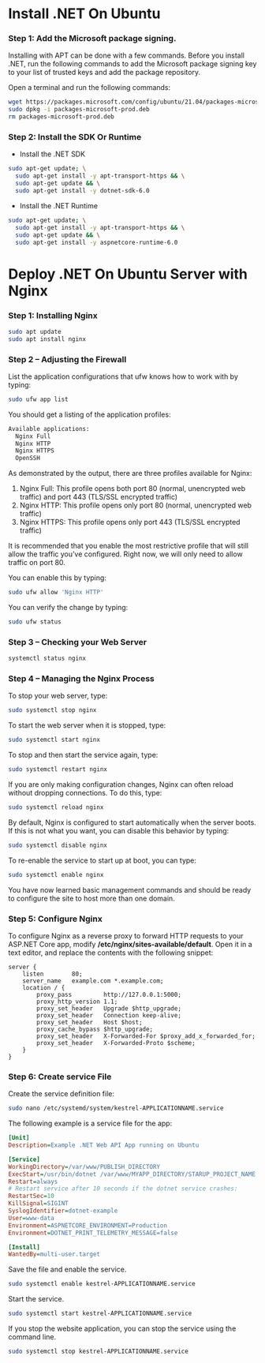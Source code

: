 # Install .NET On Ubuntu
### Step 1: Add the Microsoft package signing.
Installing with APT can be done with a few commands. Before you install .NET, run the following commands to add the Microsoft package signing key to your list of trusted keys and add the package repository.

Open a terminal and run the following commands:
```bash
wget https://packages.microsoft.com/config/ubuntu/21.04/packages-microsoft-prod.deb -O packages-microsoft-prod.deb
sudo dpkg -i packages-microsoft-prod.deb
rm packages-microsoft-prod.deb
```
### Step 2: Install the SDK Or Runtime
- Install the .NET SDK
```bash
sudo apt-get update; \
  sudo apt-get install -y apt-transport-https && \
  sudo apt-get update && \
  sudo apt-get install -y dotnet-sdk-6.0
```
- Install the .NET Runtime
```bash
sudo apt-get update; \
  sudo apt-get install -y apt-transport-https && \
  sudo apt-get update && \
  sudo apt-get install -y aspnetcore-runtime-6.0
```

# Deploy .NET On Ubuntu Server with Nginx
### Step 1: Installing Nginx
```bash
sudo apt update
sudo apt install nginx
```
### Step 2 – Adjusting the Firewall
List the application configurations that ufw knows how to work with by typing:
```bash
sudo ufw app list
```
You should get a listing of the application profiles:
```bash
Available applications:
  Nginx Full
  Nginx HTTP
  Nginx HTTPS
  OpenSSH
```
As demonstrated by the output, there are three profiles available for Nginx:
1. Nginx Full: This profile opens both port 80 (normal, unencrypted web traffic) and port 443 (TLS/SSL encrypted traffic)
2. Nginx HTTP: This profile opens only port 80 (normal, unencrypted web traffic)
3. Nginx HTTPS: This profile opens only port 443 (TLS/SSL encrypted traffic)

It is recommended that you enable the most restrictive profile that will still allow the traffic you’ve configured. Right now, we will only need to allow traffic on port 80.

You can enable this by typing:
```bash
sudo ufw allow 'Nginx HTTP'
```
You can verify the change by typing:
```bash
sudo ufw status
```
### Step 3 – Checking your Web Server
```bash
systemctl status nginx
```
### Step 4 – Managing the Nginx Process
To stop your web server, type:
```bash
sudo systemctl stop nginx
```
To start the web server when it is stopped, type:
```bash
sudo systemctl start nginx
```
To stop and then start the service again, type:
```bash
sudo systemctl restart nginx
```
If you are only making configuration changes, Nginx can often reload without dropping connections. To do this, type:
```bash
sudo systemctl reload nginx
```
By default, Nginx is configured to start automatically when the server boots. If this is not what you want, you can disable this behavior by typing:
```bash
sudo systemctl disable nginx
```
To re-enable the service to start up at boot, you can type:
```bash
sudo systemctl enable nginx
```
You have now learned basic management commands and should be ready to configure the site to host more than one domain.
### Step 5: Configure Nginx
To configure Nginx as a reverse proxy to forward HTTP requests to your ASP.NET Core app, modify **/etc/nginx/sites-available/default**. Open it in a text editor, and replace the contents with the following snippet:
```ngnix
server {
    listen        80;
    server_name   example.com *.example.com;
    location / {
        proxy_pass         http://127.0.0.1:5000;
        proxy_http_version 1.1;
        proxy_set_header   Upgrade $http_upgrade;
        proxy_set_header   Connection keep-alive;
        proxy_set_header   Host $host;
        proxy_cache_bypass $http_upgrade;
        proxy_set_header   X-Forwarded-For $proxy_add_x_forwarded_for;
        proxy_set_header   X-Forwarded-Proto $scheme;
    }
}
```
### Step 6: Create service File
Create the service definition file:
```bash
sudo nano /etc/systemd/system/kestrel-APPLICATIONNAME.service
```
The following example is a service file for the app:
```ini
[Unit]
Description=Example .NET Web API App running on Ubuntu

[Service]
WorkingDirectory=/var/www/PUBLISH_DIRECTORY
ExecStart=/usr/bin/dotnet /var/www/MYAPP_DIRECTORY/STARUP_PROJECT_NAME.dll
Restart=always
# Restart service after 10 seconds if the dotnet service crashes:
RestartSec=10
KillSignal=SIGINT
SyslogIdentifier=dotnet-example
User=www-data
Environment=ASPNETCORE_ENVIRONMENT=Production
Environment=DOTNET_PRINT_TELEMETRY_MESSAGE=false

[Install]
WantedBy=multi-user.target
```
Save the file and enable the service.
```bash
sudo systemctl enable kestrel-APPLICATIONNAME.service
```
Start the service.
```bash
sudo systemctl start kestrel-APPLICATIONNAME.service
```
If you stop the website application, you can stop the service using the command line.
```bash
sudo systemctl stop kestrel-APPLICATIONNAME.service
```
